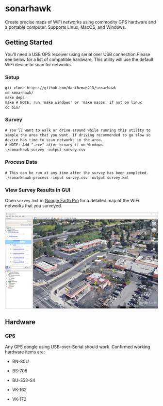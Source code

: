 # sonarhawk

Create precise maps of WiFi networks using commodity GPS hardware and a portable computer. Supports Linux, MacOS, and Windows.

## Getting Started

You'll need a USB GPS receiver using serial over USB connection.Please see below for a list of compatible hardware. This utility will use the default WiFi device to scan for networks. 

### Setup
```
git clone https://github.com/dantheman213/sonarhawk
cd sonarhawk/
make deps
make # NOTE: run 'make windows' or 'make macos' if not on linux
cd bin/
```

### Survey
```
# You'll want to walk or drive around while running this utility to sample the area that you want. If driving recommended to go slow so device has time to scan networks in the area.
# NOTE: Add ".exe" after binary if on Windows
./sonarhawk-survey -output survey.csv
```

### Process Data

```
# This can be run at any time after the survey has been completed.
./sonarkhawk-process -input survey.csv -output survey.kml
```

### View Survey Results in GUI

Open `survey.kml` in [Google Earth Pro](https://www.google.com/earth/versions/#earth-pro) for a detailed map of the WiFi networks that you surveyed.

![Google Earth Pro Screenshot](https://raw.githubusercontent.com/dantheman213/sonarhawk/master/docs/example.jpg)

## Hardware

### GPS

Any GPS dongle using USB-over-Serial should work. Confirmed working hardware items are:

* BN-80U

* BS-708

* BU-353-S4

* VK-162

* VK-172
